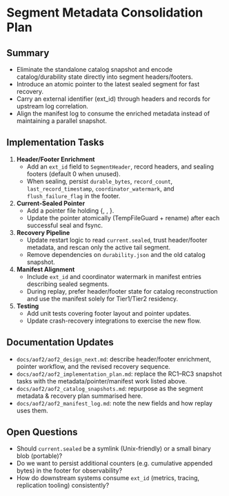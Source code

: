 # Segment Metadata Consolidation Plan

## Summary
- Eliminate the standalone catalog snapshot and encode catalog/durability state directly into segment headers/footers.
- Introduce an atomic pointer to the latest sealed segment for fast recovery.
- Carry an external identifier (ext_id) through headers and records for upstream log correlation.
- Align the manifest log to consume the enriched metadata instead of maintaining a parallel snapshot.

## Implementation Tasks
1. **Header/Footer Enrichment**
   - Add an `ext_id` field to `SegmentHeader`, record headers, and sealing footers (default 0 when unused).
   - When sealing, persist `durable_bytes`, `record_count`, `last_record_timestamp`, `coordinator_watermark`, and `flush_failure_flag` in the footer.
2. **Current-Sealed Pointer**
   - Add a  pointer file holding {, , }.
   - Update the pointer atomically (TempFileGuard + rename) after each successful seal and fsync.
3. **Recovery Pipeline**
   - Update restart logic to read `current.sealed`, trust header/footer metadata, and rescan only the active tail segment.
   - Remove dependencies on `durability.json` and the old catalog snapshot.
4. **Manifest Alignment**
   - Include `ext_id` and coordinator watermark in manifest entries describing sealed segments.
   - During replay, prefer header/footer state for catalog reconstruction and use the manifest solely for Tier1/Tier2 residency.
5. **Testing**
   - Add unit tests covering footer layout and pointer updates.
   - Update crash-recovery integrations to exercise the new flow.

## Documentation Updates
- `docs/aof2/aof2_design_next.md`: describe header/footer enrichment, pointer workflow, and the revised recovery sequence.
- `docs/aof2/aof2_implementation_plan.md`: replace the RC1–RC3 snapshot tasks with the metadata/pointer/manifest work listed above.
- `docs/aof2/aof2_catalog_snapshots.md`: repurpose as the segment metadata & recovery plan summarised here.
- `docs/aof2/aof2_manifest_log.md`: note the new fields and how replay uses them.

## Open Questions
- Should `current.sealed` be a symlink (Unix-friendly) or a small binary blob (portable)?
- Do we want to persist additional counters (e.g. cumulative appended bytes) in the footer for observability?
- How do downstream systems consume `ext_id` (metrics, tracing, replication tooling) consistently?

